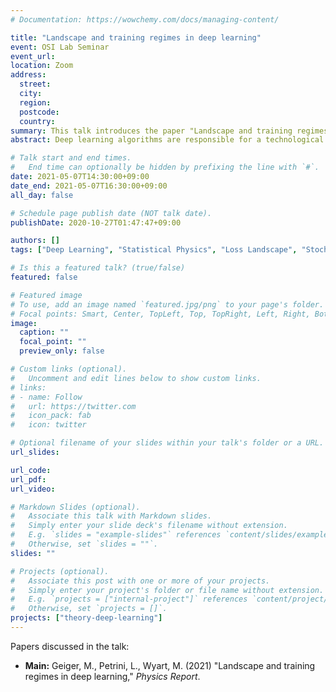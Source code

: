 ```yaml
---
# Documentation: https://wowchemy.com/docs/managing-content/

title: "Landscape and training regimes in deep learning"
event: OSI Lab Seminar
event_url:
location: Zoom
address:
  street:
  city:
  region:
  postcode:
  country:
summary: This talk introduces the paper "Landscape and training regimes in deep learning", accepted for publication in the Physics Report.
abstract: Deep learning algorithms are responsible for a technological revolution in a variety of tasks including image recognition or Go playing. Yet, why they work is not understood. Ultimately, they manage to classify data lying in high dimension – a feat generically impossible due to the geometry of high dimensional space and the associated curse of dimensionality. Understanding what kind of structure, symmetry or invariance makes data such as images learnable is a fundamental challenge. Other puzzles include that (i) learning corresponds to minimizing a loss in high dimension, which is in general not convex and could well get stuck bad minima. (ii) Deep learning predicting power increases with the number of fitting parameters, even in a regime where data are perfectly fitted. In this manuscript, we review recent results elucidating (i,ii) and the perspective they offer on the (still unexplained) curse of dimensionality paradox. We base our theoretical discussion on the (h,α) plane where h controls the number of parameters and α the scale of the output of the network at initialization, and provide new systematic measures of performance in that plane for two common image classification datasets. We argue that different learning regimes can be organized into a phase diagram. A line of critical points sharply delimits an under-parametrised phase from an over-parametrized one. In over-parametrized nets, learning can operate in two regimes separated by a smooth cross-over. At large initialization, it corresponds to a kernel method, whereas for small initializations features can be learnt, together with invariants in the data. We review the properties of these different phases, of the transition separating them and some open questions. Our treatment emphasizes analogies with physical systems, scaling arguments and the development of numerical observables to quantitatively test these results empirically. Practical implications are also discussed, including the benefit of averaging nets with distinct initial weights, or the choice of parameters (h,α) optimizing performance.

# Talk start and end times.
#   End time can optionally be hidden by prefixing the line with `#`.
date: 2021-05-07T14:30:00+09:00
date_end: 2021-05-07T16:30:00+09:00
all_day: false

# Schedule page publish date (NOT talk date).
publishDate: 2020-10-27T01:47:47+09:00

authors: []
tags: ["Deep Learning", "Statistical Physics", "Loss Landscape", "Stochastic Optimization"]

# Is this a featured talk? (true/false)
featured: false

# Featured image
# To use, add an image named `featured.jpg/png` to your page's folder. 
# Focal points: Smart, Center, TopLeft, Top, TopRight, Left, Right, BottomLeft, Bottom, BottomRight.
image:
  caption: ""
  focal_point: ""
  preview_only: false

# Custom links (optional).
#   Uncomment and edit lines below to show custom links.
# links:
# - name: Follow
#   url: https://twitter.com
#   icon_pack: fab
#   icon: twitter

# Optional filename of your slides within your talk's folder or a URL.
url_slides:

url_code:
url_pdf:
url_video:

# Markdown Slides (optional).
#   Associate this talk with Markdown slides.
#   Simply enter your slide deck's filename without extension.
#   E.g. `slides = "example-slides"` references `content/slides/example-slides.md`.
#   Otherwise, set `slides = ""`.
slides: ""

# Projects (optional).
#   Associate this post with one or more of your projects.
#   Simply enter your project's folder or file name without extension.
#   E.g. `projects = ["internal-project"]` references `content/project/deep-learning/index.md`.
#   Otherwise, set `projects = []`.
projects: ["theory-deep-learning"]
---
```


Papers discussed in the talk:

- **Main:** Geiger, M., Petrini, L., Wyart, M. (2021) "Landscape and training regimes in deep learning," *Physics Report*.